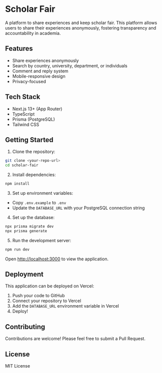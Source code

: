 # Scholar Fair

A platform to share experiences and keep scholar fair. This platform allows users to share their experiences anonymously, fostering transparency and accountability in academia.

## Features

- Share experiences anonymously
- Search by country, university, department, or individuals
- Comment and reply system
- Mobile-responsive design
- Privacy-focused

## Tech Stack

- Next.js 13+ (App Router)
- TypeScript
- Prisma (PostgreSQL)
- Tailwind CSS

## Getting Started

1. Clone the repository:
```bash
git clone <your-repo-url>
cd scholar-fair
```

2. Install dependencies:
```bash
npm install
```

3. Set up environment variables:
- Copy `.env.example` to `.env`
- Update the `DATABASE_URL` with your PostgreSQL connection string

4. Set up the database:
```bash
npx prisma migrate dev
npx prisma generate
```

5. Run the development server:
```bash
npm run dev
```

Open [http://localhost:3000](http://localhost:3000) to view the application.

## Deployment

This application can be deployed on Vercel:

1. Push your code to GitHub
2. Connect your repository to Vercel
3. Add the `DATABASE_URL` environment variable in Vercel
4. Deploy!

## Contributing

Contributions are welcome! Please feel free to submit a Pull Request.

## License

MIT License
